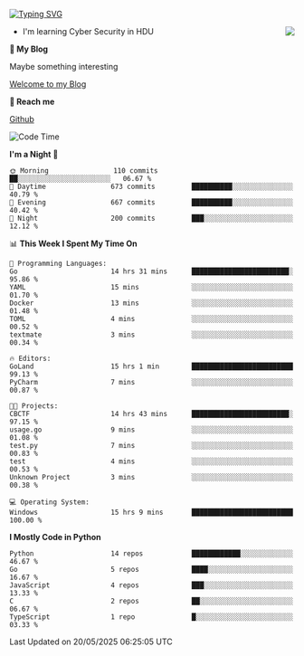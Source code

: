 [![Typing SVG](https://readme-typing-svg.herokuapp.com?font=Fira+Code&pause=1000&random=false&width=450&height=60&lines=Hello+%F0%9F%91%8B%F0%9F%8F%BB;I'm+JBNRZ)](https://git.io/typing-svg)

<a href="#">
  <img align="right" src="https://github-readme-stats.vercel.app/api?username=JBNRZ&show_icons=true&bg_color=15,f2f7fd,E0EAFC" />
</a>

- I'm learning Cyber Security in HDU

 **🌱 My Blog**

Maybe something interesting

[Welcome to my Blog](https://jbnrz.com.cn/)

 **💬 Reach me** 

[Github](https://github.com/JBNRZ)


<!--START_SECTION:waka-->
![Code Time](http://img.shields.io/badge/Code%20Time-1%2C189%20hrs-blue)

**I'm a Night 🦉** 

```text
🌞 Morning                110 commits         ██░░░░░░░░░░░░░░░░░░░░░░░   06.67 % 
🌆 Daytime                673 commits         ██████████░░░░░░░░░░░░░░░   40.79 % 
🌃 Evening                667 commits         ██████████░░░░░░░░░░░░░░░   40.42 % 
🌙 Night                  200 commits         ███░░░░░░░░░░░░░░░░░░░░░░   12.12 % 
```


📊 **This Week I Spent My Time On** 

```text
💬 Programming Languages: 
Go                       14 hrs 31 mins      ████████████████████████░   95.86 % 
YAML                     15 mins             ░░░░░░░░░░░░░░░░░░░░░░░░░   01.70 % 
Docker                   13 mins             ░░░░░░░░░░░░░░░░░░░░░░░░░   01.48 % 
TOML                     4 mins              ░░░░░░░░░░░░░░░░░░░░░░░░░   00.52 % 
textmate                 3 mins              ░░░░░░░░░░░░░░░░░░░░░░░░░   00.34 % 

🔥 Editors: 
GoLand                   15 hrs 1 min        █████████████████████████   99.13 % 
PyCharm                  7 mins              ░░░░░░░░░░░░░░░░░░░░░░░░░   00.87 % 

🐱‍💻 Projects: 
CBCTF                    14 hrs 43 mins      ████████████████████████░   97.15 % 
usage.go                 9 mins              ░░░░░░░░░░░░░░░░░░░░░░░░░   01.08 % 
test.py                  7 mins              ░░░░░░░░░░░░░░░░░░░░░░░░░   00.83 % 
test                     4 mins              ░░░░░░░░░░░░░░░░░░░░░░░░░   00.53 % 
Unknown Project          3 mins              ░░░░░░░░░░░░░░░░░░░░░░░░░   00.38 % 

💻 Operating System: 
Windows                  15 hrs 9 mins       █████████████████████████   100.00 % 
```

**I Mostly Code in Python** 

```text
Python                   14 repos            ████████████░░░░░░░░░░░░░   46.67 % 
Go                       5 repos             ████░░░░░░░░░░░░░░░░░░░░░   16.67 % 
JavaScript               4 repos             ███░░░░░░░░░░░░░░░░░░░░░░   13.33 % 
C                        2 repos             ██░░░░░░░░░░░░░░░░░░░░░░░   06.67 % 
TypeScript               1 repo              █░░░░░░░░░░░░░░░░░░░░░░░░   03.33 % 
```




 Last Updated on 20/05/2025 06:25:05 UTC
<!--END_SECTION:waka-->

